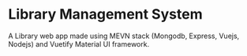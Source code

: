# Library Management System

A Library web app made using MEVN stack (Mongodb, Express, Vuejs, Nodejs) and Vuetify Material UI framework.
